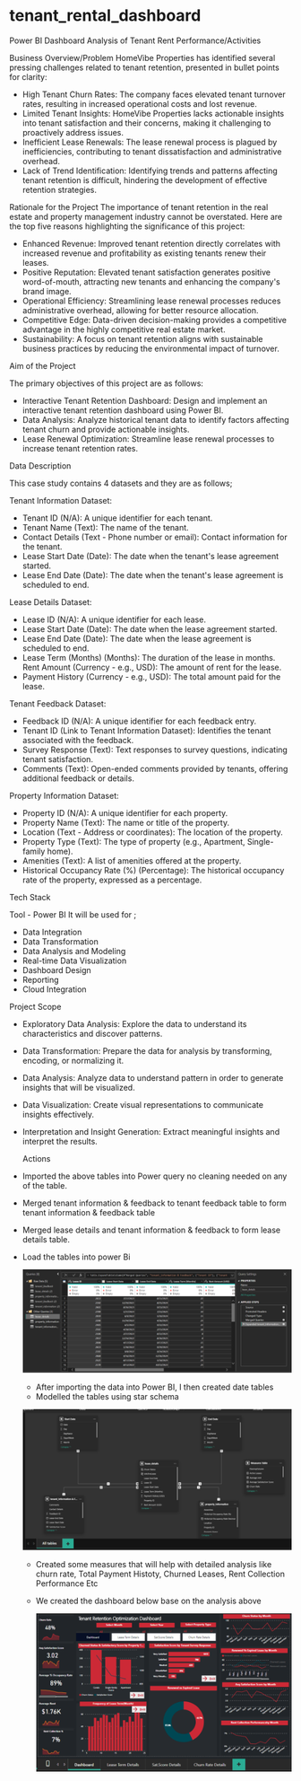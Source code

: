 # tenant_rental_dashboard
Power BI Dashboard Analysis of Tenant Rent Performance/Activities

Business Overview/Problem
HomeVibe Properties has identified several pressing challenges related to tenant retention, presented in bullet points for clarity:

- High Tenant Churn Rates: The company faces elevated tenant turnover rates, resulting in increased operational costs and lost revenue. 
- Limited Tenant Insights: HomeVibe Properties lacks actionable insights into tenant satisfaction and their concerns, making it challenging to proactively address issues. 
- Inefficient Lease Renewals: The lease renewal process is plagued by inefficiencies, contributing to tenant dissatisfaction and administrative overhead. 
- Lack of Trend Identification: Identifying trends and patterns affecting tenant retention is difficult, hindering the development of effective retention strategies.

Rationale for the Project
The importance of tenant retention in the real estate and property management industry cannot be overstated. Here are the top five reasons highlighting the significance of this project:

- Enhanced Revenue: Improved tenant retention directly correlates with increased revenue and profitability as existing tenants renew their leases. 
- Positive Reputation: Elevated tenant satisfaction generates positive word-of-mouth, attracting new tenants and enhancing the company's brand image. 
- Operational Efficiency: Streamlining lease renewal processes reduces administrative overhead, allowing for better resource allocation. 
- Competitive Edge: Data-driven decision-making provides a competitive advantage in the highly competitive real estate market. 
- Sustainability: A focus on tenant retention aligns with sustainable business practices by reducing the environmental impact of turnover.

Aim of the Project

The primary objectives of this project are as follows:

- Interactive Tenant Retention Dashboard: Design and implement an interactive tenant retention dashboard using Power BI. 
- Data Analysis: Analyze historical tenant data to identify factors affecting tenant churn and provide actionable insights. 
- Lease Renewal Optimization: Streamline lease renewal processes to increase tenant retention rates.

Data Description

This case study contains 4 datasets and  they are as follows;

Tenant Information Dataset:

 - Tenant ID (N/A): A unique identifier for each tenant. 
 - Tenant Name (Text): The name of the tenant. 
 - Contact Details (Text - Phone number or email): Contact information for the tenant. 
 - Lease Start Date (Date): The date when the tenant's lease agreement started. 
 - Lease End Date (Date): The date when the tenant's lease agreement is scheduled to end. 

Lease Details Dataset:

 - Lease ID (N/A): A unique identifier for each lease. 
 - Lease Start Date (Date): The date when the lease agreement started. 
 - Lease End Date (Date): The date when the lease agreement is scheduled to end. 
 - Lease Term (Months) (Months): The duration of the lease in months. 
   Rent Amount (Currency - e.g., USD): The amount of rent for the lease. 
 - Payment History (Currency - e.g., USD): The total amount paid for the lease. 

Tenant Feedback Dataset:

 - Feedback ID (N/A): A unique identifier for each feedback entry. 
 - Tenant ID (Link to Tenant Information Dataset): Identifies the tenant associated with the feedback. 
 - Survey Response (Text): Text responses to survey questions, indicating tenant satisfaction. 
 - Comments (Text): Open-ended comments provided by tenants, offering additional feedback or details. 

Property Information Dataset:

 - Property ID (N/A): A unique identifier for each property. 
 - Property Name (Text): The name or title of the property. 
 - Location (Text - Address or coordinates): The location of the property. 
 - Property Type (Text): The type of property (e.g., Apartment, Single-family home). 
 - Amenities (Text): A list of amenities offered at the property. 
 - Historical Occupancy Rate (%) (Percentage): The historical occupancy rate of the property, expressed as a percentage.


Tech Stack

 Tool - Power BI
  It will be used for ;

 - Data Integration 
 - Data Transformation 
 - Data Analysis and Modeling 
 - Real-time Data Visualization 
 - Dashboard Design 
 - Reporting 
 - Cloud Integration

Project Scope

 - Exploratory Data Analysis: Explore the data to understand its characteristics and discover patterns. 
 - Data Transformation: Prepare the data for analysis by transforming, encoding, or normalizing it. 
 - Data Analysis: Analyze data to understand pattern in order to generate insights that will be visualized. 
 - Data Visualization: Create visual representations to communicate insights effectively. 
 - Interpretation and Insight Generation: Extract meaningful insights and interpret the results.

   Actions
- Imported the above tables into Power query no cleaning needed on any of the table.
- Merged tenant information & feedback to tenant feedback table to form tenant information & feedback table
- Merged lease details and tenant information & feedback to form lease details table.
- Load the tables into power Bi

  ![Tenant Power Query](https://github.com/adetonayusuf/tenant_rental_dashboard/blob/main/Tenant%20-%20Power%20query.png)
  
  - After importing the data into Power BI, I then created date tables
  - Modelled the tables using star schema

  ![Tenant Data Modelling](https://github.com/adetonayusuf/tenant_rental_dashboard/blob/main/Tenant%20Data%20Modelling.png)

  - Created some measures that will help with detailed analysis like churn rate, Total Payment Histoty, Churned Leases, Rent Collection Performance Etc
  - We created the dashboard below base on the analysis above
 
     ![Tenant Retention Dashboard](https://github.com/adetonayusuf/tenant_rental_dashboard/blob/main/Tenant%20Retention%20Dashboard.png)


